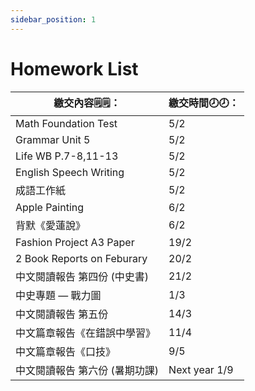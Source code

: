 ```yaml
---
sidebar_position: 1
---
```


# Homework List
|繳交內容🗒️🗒️：|繳交時間🕗🕗： |
|--------|----|
|Math Foundation Test|5/2|
|Grammar Unit 5|5/2|
|Life WB P.7-8,11-13|5/2|
|English Speech Writing|5/2|
|成語工作紙|5/2|
|Apple Painting|6/2|
|背默《愛蓮說》|6/2|
|Fashion Project A3 Paper|19/2|
|2 Book Reports on Feburary|20/2|
|中文閱讀報告 第四份 (中史書)|21/2|  
|中史專題 — 戰力圖|1/3|
|中文閱讀報告 第五份|14/3|
|中文篇章報告《在錯誤中學習》|11/4|
|中文篇章報告《口技》|9/5|
|中文閱讀報告 第六份 (暑期功課)|Next year 1/9|